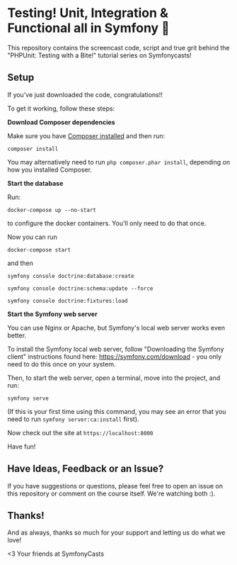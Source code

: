 # Testing! Unit, Integration & Functional all in Symfony 🧐

This repository contains the screencast code, script and true grit
behind the "PHPUnit: Testing with a Bite!" tutorial series on Symfonycasts! 

## Setup

If you've just downloaded the code, congratulations!!

To get it working, follow these steps:

**Download Composer dependencies**

Make sure you have [Composer installed](https://getcomposer.org/download/)
and then run:

```
composer install
```

You may alternatively need to run `php composer.phar install`, depending
on how you installed Composer.

**Start the database**

Run:

```
docker-compose up --no-start
```

to configure the docker containers. You'll only need to do that once.

Now you can run
```
docker-compose start
```

and then

```
symfony console doctrine:database:create
```

```
symfony console doctrine:schema:update --force
```

```
symfony console doctrine:fixtures:load
```

**Start the Symfony web server**

You can use Nginx or Apache, but Symfony's local web server
works even better.

To install the Symfony local web server, follow
"Downloading the Symfony client" instructions found
here: https://symfony.com/download - you only need to do this
once on your system.

Then, to start the web server, open a terminal, move into the
project, and run:

```
symfony serve
```

(If this is your first time using this command, you may see an
error that you need to run `symfony server:ca:install` first).

Now check out the site at `https://localhost:8000`

Have fun!

## Have Ideas, Feedback or an Issue?

If you have suggestions or questions, please feel free to
open an issue on this repository or comment on the course
itself. We're watching both :).

## Thanks!

And as always, thanks so much for your support and letting
us do what we love!

<3 Your friends at SymfonyCasts
